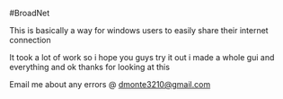 #BroadNet

This is basically a way for windows users to easily share their internet connection

It took a lot of work so i hope you guys try it out i made a whole gui and everything 
and ok thanks for looking at this

Email me about any errors @ dmonte3210@gmail.com

